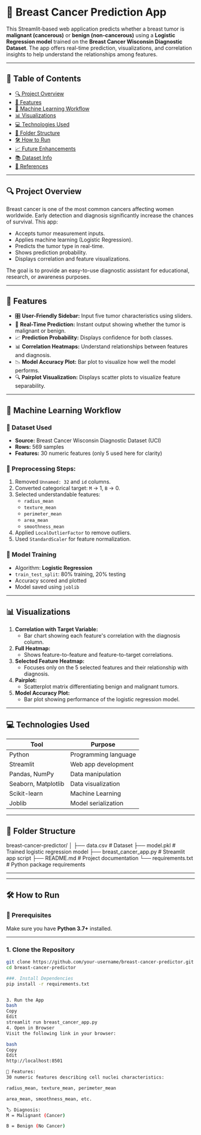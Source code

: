# 🧬 Breast Cancer Prediction App

This Streamlit-based web application predicts whether a breast tumor is **malignant (cancerous)** or **benign (non-cancerous)** using a **Logistic Regression model** trained on the **Breast Cancer Wisconsin Diagnostic Dataset**. The app offers real-time prediction, visualizations, and correlation insights to help understand the relationships among features.

---

## 📌 Table of Contents

- [🔍 Project Overview](#project-overview)
- [🚀 Features](#features)
- [🧠 Machine Learning Workflow](#machine-learning-workflow)
- [📊 Visualizations](#visualizations)
- [💻 Technologies Used](#technologies-used)
- [📁 Folder Structure](#folder-structure)
- [🛠️ How to Run](#how-to-run)
- [📈 Future Enhancements](#future-enhancements)
- [📚 Dataset Info](#dataset-info)
- [📌 References](#references)

---

## 🔍 Project Overview

Breast cancer is one of the most common cancers affecting women worldwide. Early detection and diagnosis significantly increase the chances of survival. This app:

- Accepts tumor measurement inputs.
- Applies machine learning (Logistic Regression).
- Predicts the tumor type in real-time.
- Shows prediction probability.
- Displays correlation and feature visualizations.

The goal is to provide an easy-to-use diagnostic assistant for educational, research, or awareness purposes.

---

## 🚀 Features

- 🎛️ **User-Friendly Sidebar:** Input five tumor characteristics using sliders.
- 🔮 **Real-Time Prediction:** Instant output showing whether the tumor is malignant or benign.
- 📈 **Prediction Probability:** Displays confidence for both classes.
- 📊 **Correlation Heatmaps:** Understand relationships between features and diagnosis.
- 📉 **Model Accuracy Plot:** Bar plot to visualize how well the model performs.
- 🔍 **Pairplot Visualization:** Displays scatter plots to visualize feature separability.

---

## 🧠 Machine Learning Workflow

### 📁 Dataset Used
- **Source:** Breast Cancer Wisconsin Diagnostic Dataset (UCI)
- **Rows:** 569 samples
- **Features:** 30 numeric features (only 5 used here for clarity)

### 🔄 Preprocessing Steps:
1. Removed `Unnamed: 32` and `id` columns.
2. Converted categorical target: `M` → 1, `B` → 0.
3. Selected understandable features:
   - `radius_mean`
   - `texture_mean`
   - `perimeter_mean`
   - `area_mean`
   - `smoothness_mean`
4. Applied `LocalOutlierFactor` to remove outliers.
5. Used `StandardScaler` for feature normalization.

### 🧪 Model Training
- Algorithm: **Logistic Regression**
- `train_test_split`: 80% training, 20% testing
- Accuracy scored and plotted
- Model saved using `joblib`

---

## 📊 Visualizations

1. **Correlation with Target Variable:**
   - Bar chart showing each feature's correlation with the diagnosis column.
2. **Full Heatmap:**
   - Shows feature-to-feature and feature-to-target correlations.
3. **Selected Feature Heatmap:**
   - Focuses only on the 5 selected features and their relationship with diagnosis.
4. **Pairplot:**
   - Scatterplot matrix differentiating benign and malignant tumors.
5. **Model Accuracy Plot:**
   - Bar plot showing performance of the logistic regression model.

---

## 💻 Technologies Used

| Tool            | Purpose                      |
|-----------------|------------------------------|
| Python          | Programming language         |
| Streamlit       | Web app development          |
| Pandas, NumPy   | Data manipulation            |
| Seaborn, Matplotlib | Data visualization        |
| Scikit-learn    | Machine Learning             |
| Joblib          | Model serialization          |

---

## 📁 Folder Structure

breast-cancer-predictor/
│
├── data.csv # Dataset
├── model.pkl # Trained logistic regression model
├── breast_cancer_app.py # Streamlit app script
├── README.md # Project documentation
└── requirements.txt # Python package requirements


---
---

## 🛠️ How to Run

### 📌 Prerequisites
Make sure you have **Python 3.7+** installed.

---

### 1. Clone the Repository
```bash
git clone https://github.com/your-username/breast-cancer-predictor.git
cd breast-cancer-predictor

###. Install Dependencies
pip install -r requirements.txt


3. Run the App
bash
Copy
Edit
streamlit run breast_cancer_app.py
4. Open in Browser
Visit the following link in your browser:

bash
Copy
Edit
http://localhost:8501

🧬 Features:
30 numeric features describing cell nuclei characteristics:

radius_mean, texture_mean, perimeter_mean

area_mean, smoothness_mean, etc.

🏷 Diagnosis:
M = Malignant (Cancer)

B = Benign (No Cancer)



